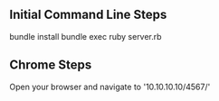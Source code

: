 ## Initial Command Line Steps
bundle install
bundle exec ruby server.rb

## Chrome Steps 
Open your browser and navigate to '10.10.10.10/4567/'
